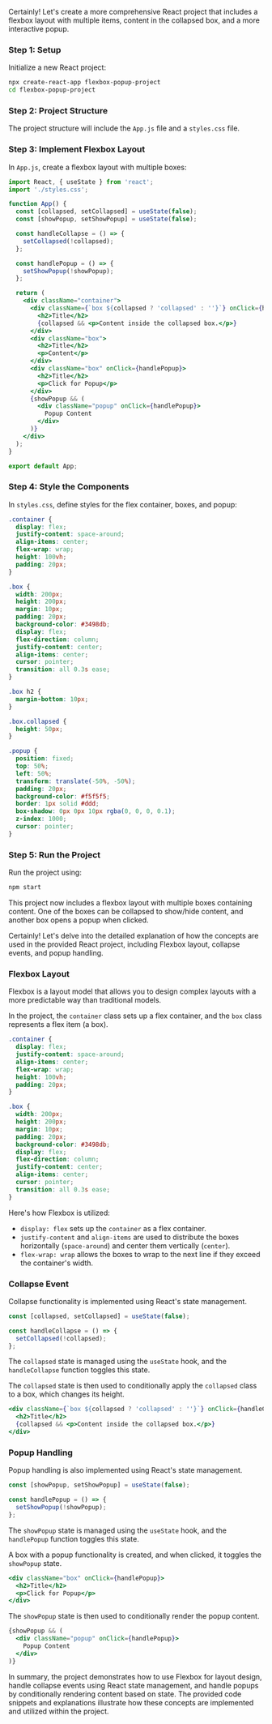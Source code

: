 Certainly! Let's create a more comprehensive React project that includes a flexbox layout with multiple items, content in the collapsed box, and a more interactive popup.

### Step 1: Setup

Initialize a new React project:

```bash
npx create-react-app flexbox-popup-project
cd flexbox-popup-project
```

### Step 2: Project Structure

The project structure will include the `App.js` file and a `styles.css` file.

### Step 3: Implement Flexbox Layout

In `App.js`, create a flexbox layout with multiple boxes:

```jsx
import React, { useState } from 'react';
import './styles.css';

function App() {
  const [collapsed, setCollapsed] = useState(false);
  const [showPopup, setShowPopup] = useState(false);

  const handleCollapse = () => {
    setCollapsed(!collapsed);
  };

  const handlePopup = () => {
    setShowPopup(!showPopup);
  };

  return (
    <div className="container">
      <div className={`box ${collapsed ? 'collapsed' : ''}`} onClick={handleCollapse}>
        <h2>Title</h2>
        {collapsed && <p>Content inside the collapsed box.</p>}
      </div>
      <div className="box">
        <h2>Title</h2>
        <p>Content</p>
      </div>
      <div className="box" onClick={handlePopup}>
        <h2>Title</h2>
        <p>Click for Popup</p>
      </div>
      {showPopup && (
        <div className="popup" onClick={handlePopup}>
          Popup Content
        </div>
      )}
    </div>
  );
}

export default App;
```

### Step 4: Style the Components

In `styles.css`, define styles for the flex container, boxes, and popup:

```css
.container {
  display: flex;
  justify-content: space-around;
  align-items: center;
  flex-wrap: wrap;
  height: 100vh;
  padding: 20px;
}

.box {
  width: 200px;
  height: 200px;
  margin: 10px;
  padding: 20px;
  background-color: #3498db;
  display: flex;
  flex-direction: column;
  justify-content: center;
  align-items: center;
  cursor: pointer;
  transition: all 0.3s ease;
}

.box h2 {
  margin-bottom: 10px;
}

.box.collapsed {
  height: 50px;
}

.popup {
  position: fixed;
  top: 50%;
  left: 50%;
  transform: translate(-50%, -50%);
  padding: 20px;
  background-color: #f5f5f5;
  border: 1px solid #ddd;
  box-shadow: 0px 0px 10px rgba(0, 0, 0, 0.1);
  z-index: 1000;
  cursor: pointer;
}
```

### Step 5: Run the Project

Run the project using:

```bash
npm start
```

This project now includes a flexbox layout with multiple boxes containing content. One of the boxes can be collapsed to show/hide content, and another box opens a popup when clicked.




Certainly! Let's delve into the detailed explanation of how the concepts are used in the provided React project, including Flexbox layout, collapse events, and popup handling.

### Flexbox Layout

Flexbox is a layout model that allows you to design complex layouts with a more predictable way than traditional models.

In the project, the `container` class sets up a flex container, and the `box` class represents a flex item (a box).

```css
.container {
  display: flex;
  justify-content: space-around;
  align-items: center;
  flex-wrap: wrap;
  height: 100vh;
  padding: 20px;
}

.box {
  width: 200px;
  height: 200px;
  margin: 10px;
  padding: 20px;
  background-color: #3498db;
  display: flex;
  flex-direction: column;
  justify-content: center;
  align-items: center;
  cursor: pointer;
  transition: all 0.3s ease;
}
```

Here's how Flexbox is utilized:

- `display: flex` sets up the `container` as a flex container.
- `justify-content` and `align-items` are used to distribute the boxes horizontally (`space-around`) and center them vertically (`center`).
- `flex-wrap: wrap` allows the boxes to wrap to the next line if they exceed the container's width.

### Collapse Event

Collapse functionality is implemented using React's state management.

```jsx
const [collapsed, setCollapsed] = useState(false);

const handleCollapse = () => {
  setCollapsed(!collapsed);
};
```

The `collapsed` state is managed using the `useState` hook, and the `handleCollapse` function toggles this state.

The `collapsed` state is then used to conditionally apply the `collapsed` class to a box, which changes its height.

```jsx
<div className={`box ${collapsed ? 'collapsed' : ''}`} onClick={handleCollapse}>
  <h2>Title</h2>
  {collapsed && <p>Content inside the collapsed box.</p>}
</div>
```

### Popup Handling

Popup handling is also implemented using React's state management.

```jsx
const [showPopup, setShowPopup] = useState(false);

const handlePopup = () => {
  setShowPopup(!showPopup);
};
```

The `showPopup` state is managed using the `useState` hook, and the `handlePopup` function toggles this state.

A box with a popup functionality is created, and when clicked, it toggles the `showPopup` state.

```jsx
<div className="box" onClick={handlePopup}>
  <h2>Title</h2>
  <p>Click for Popup</p>
</div>
```

The `showPopup` state is then used to conditionally render the popup content.

```jsx
{showPopup && (
  <div className="popup" onClick={handlePopup}>
    Popup Content
  </div>
)}
```

In summary, the project demonstrates how to use Flexbox for layout design, handle collapse events using React state management, and handle popups by conditionally rendering content based on state. The provided code snippets and explanations illustrate how these concepts are implemented and utilized within the project.